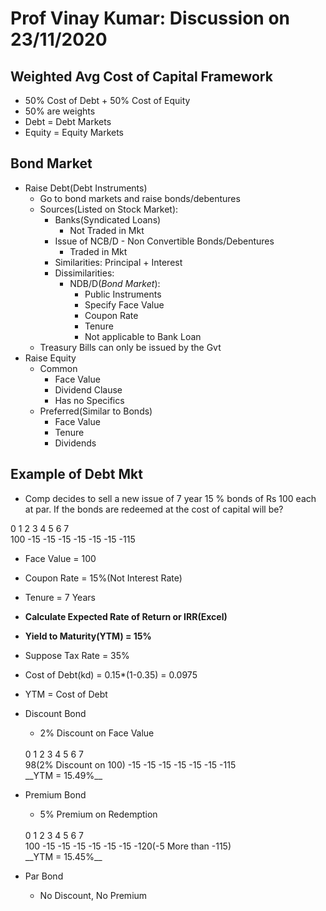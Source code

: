 # Prof Vinay Kumar: Discussion on 23/11/2020

## Weighted Avg Cost of Capital Framework
- 50% Cost of Debt + 50% Cost of Equity
- 50% are weights
- Debt  = Debt Markets
- Equity = Equity Markets

## Bond Market
- Raise Debt(Debt Instruments)
	- Go to bond markets and raise bonds/debentures
	- Sources(Listed on Stock Market):
		- Banks(Syndicated Loans)
			- Not Traded in Mkt
		- Issue of NCB/D - Non Convertible Bonds/Debentures
			- Traded in Mkt
		- Similarities: Principal + Interest
		- Dissimilarities:
			- NDB/D(*Bond Market*): 
				- Public Instruments
				- Specify Face Value
				- Coupon Rate
				- Tenure
				- Not applicable to Bank Loan
	- Treasury Bills can only be issued by the Gvt
- Raise Equity
	- Common
		- Face Value
		- Dividend Clause
		- Has no Specifics
	- Preferred(Similar to Bonds)
		- Face Value
		- Tenure
		- Dividends

## Example of Debt Mkt
- Comp decides to sell a new issue of 7 year 15 % bonds of Rs 100 each at par. If the bonds are redeemed at the cost of capital will be?

0	1	2	3	4	5	6	7
<br>
100	-15	-15	-15	-15	-15	-15	-115

- Face Value = 100
- Coupon Rate = 15%(Not Interest Rate)
- Tenure = 7 Years

- **Calculate Expected Rate of Return or IRR(Excel)**
- **Yield to Maturity(YTM) = 15%**

- Suppose Tax Rate = 35%
- Cost of Debt(kd) = 0.15\*(1-0.35) = 0.0975

- YTM = Cost of Debt

- Discount Bond
	- 2% Discount on Face Value
	<br>
	0	1	2	3	4	5	6	7
	<br>
	98(2% Discount on 100)	-15	-15	-15	-15	-15	-15	-115
	<br>
	__YTM = 15.49%__

- Premium Bond
	- 5% Premium on Redemption
	<br>
	0	1	2	3	4	5	6	7
	<br>
	100	-15	-15	-15	-15	-15	-15	-120(-5 More than -115)
	<br>
	__YTM = 15.45%__

- Par Bond
	- No Discount, No Premium